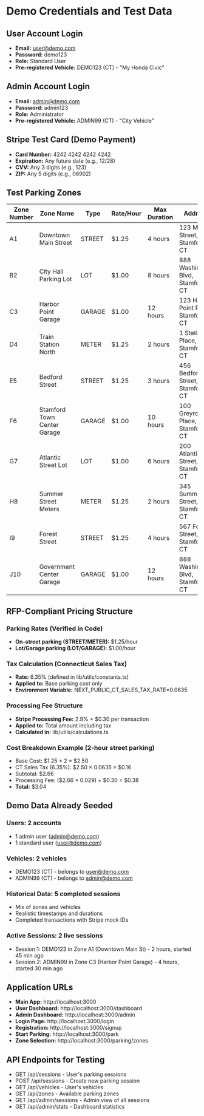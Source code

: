 # Demo Credentials and Test Data

## User Account Login
- **Email:** user@demo.com
- **Password:** demo123
- **Role:** Standard User
- **Pre-registered Vehicle:** DEMO123 (CT) - "My Honda Civic"

## Admin Account Login
- **Email:** admin@demo.com
- **Password:** admin123
- **Role:** Administrator
- **Pre-registered Vehicle:** ADMIN99 (CT) - "City Vehicle"

## Stripe Test Card (Demo Payment)
- **Card Number:** 4242 4242 4242 4242
- **Expiration:** Any future date (e.g., 12/28)
- **CVV:** Any 3 digits (e.g., 123)
- **ZIP:** Any 5 digits (e.g., 06902)

## Test Parking Zones

| Zone Number | Zone Name | Type | Rate/Hour | Max Duration | Address |
|-------------|-----------|------|-----------|--------------|---------|
| A1 | Downtown Main Street | STREET | $1.25 | 4 hours | 123 Main Street, Stamford, CT |
| B2 | City Hall Parking Lot | LOT | $1.00 | 8 hours | 888 Washington Blvd, Stamford, CT |
| C3 | Harbor Point Garage | GARAGE | $1.00 | 12 hours | 123 Harbor Point Road, Stamford, CT |
| D4 | Train Station North | METER | $1.25 | 2 hours | 1 Station Place, Stamford, CT |
| E5 | Bedford Street | STREET | $1.25 | 3 hours | 456 Bedford Street, Stamford, CT |
| F6 | Stamford Town Center Garage | GARAGE | $1.00 | 10 hours | 100 Greyrock Place, Stamford, CT |
| G7 | Atlantic Street Lot | LOT | $1.00 | 6 hours | 200 Atlantic Street, Stamford, CT |
| H8 | Summer Street Meters | METER | $1.25 | 2 hours | 345 Summer Street, Stamford, CT |
| I9 | Forest Street | STREET | $1.25 | 4 hours | 567 Forest Street, Stamford, CT |
| J10 | Government Center Garage | GARAGE | $1.00 | 12 hours | 888 Washington Blvd, Stamford, CT |

## RFP-Compliant Pricing Structure

### Parking Rates (Verified in Code)
- **On-street parking (STREET/METER):** $1.25/hour
- **Lot/Garage parking (LOT/GARAGE):** $1.00/hour

### Tax Calculation (Connecticut Sales Tax)
- **Rate:** 6.35% (defined in lib/utils/constants.ts)
- **Applied to:** Base parking cost only
- **Environment Variable:** NEXT_PUBLIC_CT_SALES_TAX_RATE=0.0635

### Processing Fee Structure
- **Stripe Processing Fee:** 2.9% + $0.30 per transaction
- **Applied to:** Total amount including tax
- **Calculated in:** lib/utils/calculations.ts

### Cost Breakdown Example (2-hour street parking)
- Base Cost: $1.25 × 2 = $2.50
- CT Sales Tax (6.35%): $2.50 × 0.0635 = $0.16
- Subtotal: $2.66
- Processing Fee: ($2.66 × 0.029) + $0.30 = $0.38
- **Total:** $3.04

## Demo Data Already Seeded

### Users: 2 accounts
- 1 admin user (admin@demo.com)
- 1 standard user (user@demo.com)

### Vehicles: 2 vehicles
- DEMO123 (CT) - belongs to user@demo.com
- ADMIN99 (CT) - belongs to admin@demo.com

### Historical Data: 5 completed sessions
- Mix of zones and vehicles
- Realistic timestamps and durations
- Completed transactions with Stripe mock IDs

### Active Sessions: 2 live sessions
- Session 1: DEMO123 in Zone A1 (Downtown Main St) - 2 hours, started 45 min ago
- Session 2: ADMIN99 in Zone C3 (Harbor Point Garage) - 4 hours, started 30 min ago

## Application URLs
- **Main App:** http://localhost:3000
- **User Dashboard:** http://localhost:3000/dashboard
- **Admin Dashboard:** http://localhost:3000/admin
- **Login Page:** http://localhost:3000/login
- **Registration:** http://localhost:3000/signup
- **Start Parking:** http://localhost:3000/park
- **Zone Selection:** http://localhost:3000/parking/zones

## API Endpoints for Testing
- GET /api/sessions - User's parking sessions
- POST /api/sessions - Create new parking session
- GET /api/vehicles - User's vehicles
- GET /api/zones - Available parking zones
- GET /api/admin/sessions - Admin view of all sessions
- GET /api/admin/stats - Dashboard statistics
